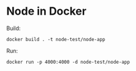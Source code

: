 # Node in Docker

Build:

```shell
docker build . -t node-test/node-app
```

Run:

```shell
docker run -p 4000:4000 -d node-test/node-app
```

